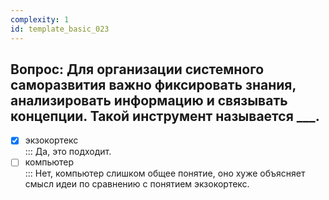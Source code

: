 ```yaml
---
complexity: 1
id: template_basic_023
---
```

## Вопрос: Для организации системного саморазвития важно фиксировать знания, анализировать информацию и связывать концепции. Такой инструмент называется ___.

- [x] экзокортекс  
  ::: Да, это подходит.  
- [ ] компьютер  
  ::: Нет, компьютер слишком общее понятие, оно хуже объясняет смысл идеи по сравнению с понятием экзокортекс.